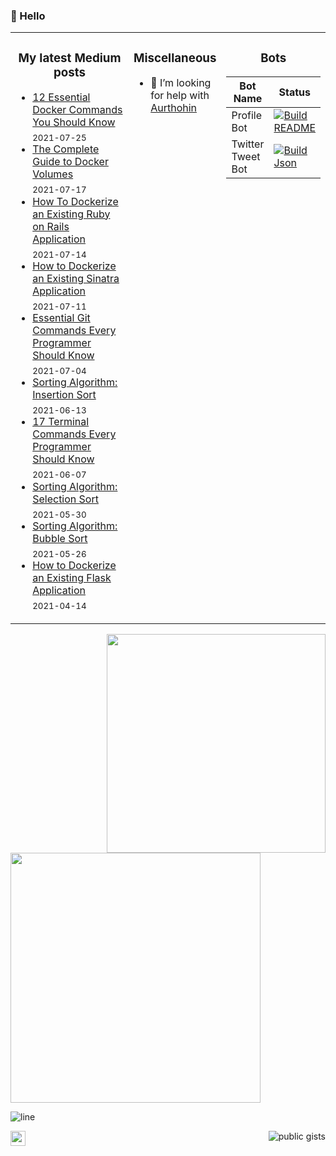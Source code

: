 ### 👋  Hello

<table>
<tr>
<td width="60%" valign="top">

<h3 align="center"> My latest Medium posts </h3>

<!-- blog starts -->
* [12 Essential Docker Commands You Should Know](https://towardsdatascience.com/12-essential-docker-commands-you-should-know-c2d5a7751bb5?source=rss-4430950b9342------2) <br/> <sub>2021-07-25</sub>
* [The Complete Guide to Docker Volumes](https://towardsdatascience.com/the-complete-guide-to-docker-volumes-1a06051d2cce?source=rss-4430950b9342------2) <br/> <sub>2021-07-17</sub>
* [How To Dockerize an Existing Ruby on Rails Application](https://towardsdatascience.com/how-to-dockerize-an-existing-ruby-on-rails-application-3eb6d16ec392?source=rss-4430950b9342------2) <br/> <sub>2021-07-14</sub>
* [How to Dockerize an Existing Sinatra Application](https://towardsdatascience.com/how-to-dockerize-an-existing-sinatra-application-3a6943d7a428?source=rss-4430950b9342------2) <br/> <sub>2021-07-11</sub>
* [Essential Git Commands Every Programmer Should Know](https://towardsdatascience.com/essential-git-commands-every-programmer-should-know-fe96feb570ce?source=rss-4430950b9342------2) <br/> <sub>2021-07-04</sub>
* [Sorting Algorithm: Insertion Sort](https://medium.com/logic-gates/sorting-algorithm-insertion-sort-44ad99c59fd9?source=rss-4430950b9342------2) <br/> <sub>2021-06-13</sub>
* [17 Terminal Commands Every Programmer Should Know](https://towardsdatascience.com/17-terminal-commands-every-programmer-should-know-4fc4f4a5e20e?source=rss-4430950b9342------2) <br/> <sub>2021-06-07</sub>
* [Sorting Algorithm: Selection Sort](https://medium.com/logic-gates/sorting-algorithm-selection-sort-eb0993f4076e?source=rss-4430950b9342------2) <br/> <sub>2021-05-30</sub>
* [Sorting Algorithm: Bubble Sort](https://medium.com/logic-gates/sorting-algorithm-bubble-sort-6d4c3ac9ea8d?source=rss-4430950b9342------2) <br/> <sub>2021-05-26</sub>
* [How to Dockerize an Existing Flask Application](https://towardsdatascience.com/how-to-dockerize-an-existing-flask-application-115408463e1c?source=rss-4430950b9342------2) <br/> <sub>2021-04-14</sub>
<!-- blog ends -->
</td>
<td width="20%" valign="top">

<h3 align="center"> Miscellaneous </h3>

- 🤔 I’m looking for help with [Aurthohin][aurthohin]

</td>
     
<td width="20%" valign="top">

<h3 align="center"> Bots </h3>
     
| Bot Name    | Status      |
| ----------- | ----------- |
| Profile Bot      	  | [![Build README](https://github.com/lifeparticle/lifeparticle/actions/workflows/python-app.yml/badge.svg)](https://github.com/lifeparticle/lifeparticle/actions/workflows/python-app.yml)       |
| Twitter Tweet Bot   | [![Build Json](https://github.com/lifeparticle/twitter-tweet-bot/actions/workflows/python-app.yml/badge.svg)](https://github.com/lifeparticle/twitter-tweet-bot/actions/workflows/python-app.yml)        |

</td>
</tr>
</table>

<a href="https://github.com/anuraghazra/github-readme-stats"><img src="https://github-readme-stats.vercel.app/api?username=lifeparticle&theme=dark&show_icons=true" width=350 align="right" /></a>
<!-- programmer_humor_img starts -->
<a href="https://imgur.com/r/ProgrammerHumor/qc6FRZK"><img height="400" width="400" src="https://i.imgur.com/qc6FRZK.jpg"></a>
<!-- programmer_humor_img ends -->

![line](https://user-images.githubusercontent.com/1612112/89610802-d9f02000-d8be-11ea-873f-aa51c23073e5.png)



[<img height="24" width="24" src="https://cdn.jsdelivr.net/npm/simple-icons@4.8.0/icons/linktree.svg" />][linktree]
[<img align="right" src="https://gist-count.vercel.app/api?username=lifeparticle" alt="public gists">][gist]
     
[linktree]: https://linktr.ee/lifeparticle
[gist]: https://gist.github.com/lifeparticle
[aurthohin]: https://github.com/lifeparticle/Aurthohin
